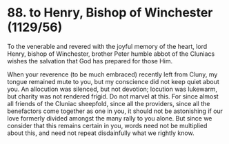 # 88. to Henry, Bishop of Winchester \(1129/56\)

To the venerable and revered with the joyful memory of the heart, lord Henry, bishop of Winchester, brother Peter humble abbot of the Cluniacs wishes the salvation that God has prepared for those Him.

When your reverence \(to be much embraced\) recently left from Cluny, my tongue remained mute to you, but my conscience did not keep quiet about you. An allocution was silenced, but not devotion; locution was lukewarm, but charity was not rendered frigid. Do not marvel at this. For since almost all friends of the Cluniac sheepfold, since all the providers, since all the benefactors come together as one in you, it should not be astonishing if our love formerly divided amongst the many rally to you alone. But since we consider that this remains certain in you, words need not be multiplied about this, and need not repeat disdainfully what we rightly know.

